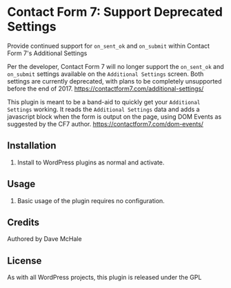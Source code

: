 # Contact Form 7: Support Deprecated Settings
Provide continued support for `on_sent_ok` and `on_submit` within Contact Form 7's Additional Settings

Per the developer, Contact Form 7 will no longer support the `on_sent_ok` and `on_submit` settings available on the `Additional Settings` screen. Both settings are currently deprecated, with plans to be completely unsupported before the end of 2017. https://contactform7.com/additional-settings/

This plugin is meant to be a band-aid to quickly get your `Additional Settings` working. It reads the `Additional Settings` data and adds a javascript block when the form is output on the page, using DOM Events as suggested by the CF7 author. https://contactform7.com/dom-events/

## Installation
1. Install to WordPress plugins as normal and activate.

## Usage
1. Basic usage of the plugin requires no configuration.

## Credits
Authored by Dave McHale

## License
As with all WordPress projects, this plugin is released under the GPL 
